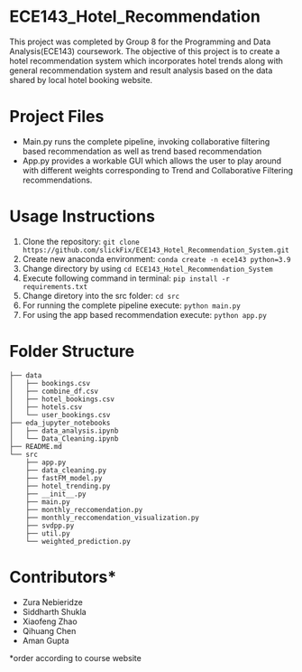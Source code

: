 # ECE143_Hotel_Recommendation

This project was completed by Group 8 for the Programming and Data Analysis(ECE143) coursework. The objective of this project is to create a hotel recommendation system which incorporates hotel trends along with general recommendation system and result analysis based on the data shared by local hotel booking website. 

# Project Files

* Main.py runs the complete pipeline, invoking collaborative filtering based recommendation as well as trend based recommendation
* App.py provides a workable GUI which allows the user to play around with different weights corresponding to Trend and Collaborative Filtering recommendations.

# Usage Instructions
1. Clone the repository: ```git clone https://github.com/slickFix/ECE143_Hotel_Recommendation_System.git```
2. Create new anaconda environment: ```conda create -n ece143 python=3.9```
3. Change directory by using ```cd ECE143_Hotel_Recommendation_System```
4. Execute following command in terminal: ```pip install -r requirements.txt```
5. Change diretory into the src folder: ```cd src```
5. For running the complete pipeline execute: ```python main.py```
6. For using the app based recommendation execute: ```python app.py```

# Folder Structure
```
├── data
│   ├── bookings.csv
│   ├── combine_df.csv
│   ├── hotel_bookings.csv
│   ├── hotels.csv
│   └── user_bookings.csv
├── eda_jupyter_notebooks
│   ├── data_analysis.ipynb
│   └── Data_Cleaning.ipynb
├── README.md
└── src
    ├── app.py
    ├── data_cleaning.py
    ├── fastFM_model.py
    ├── hotel_trending.py
    ├── __init__.py
    ├── main.py
    ├── monthly_reccomendation.py
    ├── monthly_reccomendation_visualization.py
    ├── svdpp.py
    ├── util.py
    └── weighted_prediction.py
```

# Contributors*

* Zura Nebieridze
* Siddharth Shukla
* Xiaofeng Zhao
* Qihuang Chen
* Aman Gupta

*order according to course website
